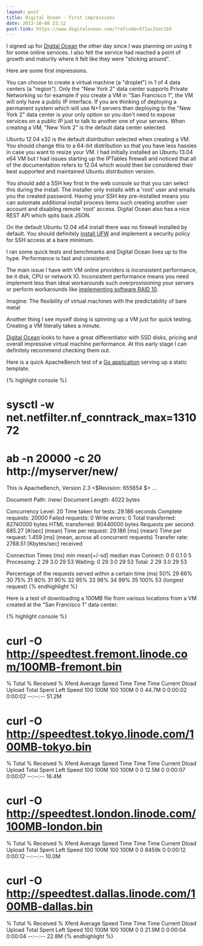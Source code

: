 ```yaml
---
layout: post
title: Digital Ocean - First impressions
date: 2013-10-08 23:12
post-link: https://www.digitalocean.com/?refcode=571ac31ec1b5
---
```


I signed up for [Digital Ocean](https://www.digitalocean.com/?refcode=571ac31ec1b5) the other day since I was planning on using it for some online services. I also felt the service had reached a point of growth and maturity where it felt like they were "sticking around".

Here are some first impressions.

You can choose to create a virtual machine (a "droplet") in 1 of 4 data centers (a "region").  Only the "New York 2" data center supports Private Networking so for example if you create a VM in "San Francisco 1", the VM will only have a public IP interface.  If you are thinking of deploying a permanent system which will use N+1 servers then deploying to the "New York 2" data center is your only option so you don't need to expose services on a public IP just to talk to another one of your servers.  When creating a VM, "New York 2" is the default data center selected.

Ubuntu 12.04 x32 is the default distribution selected when creating a VM.  You should change this to a 64-bit distribution so that you have less hassles in case you want to resize your VM.  I had initially installed an Ubuntu 13.04 x64 VM but I had issues starting up the IPTables firewall and noticed that all of the documentation refers to 12.04 which would then be considered their best supported and maintained Ubuntu distribution version.

You should add a SSH key first in the web console so that you can select this during the install.  The installer only installs with a 'root' user and emails you the created password.  Having your SSH key pre-installed means you can automate additional install process items such creating another user account and disabling remote 'root' access.  Digital Ocean also has a nice REST API which spits back JSON.

On the default Ubuntu 12.04 x64 install there was no firewall installed by default.  You should definitely [install UFW](https://www.digitalocean.com/community/articles/how-to-setup-a-firewall-with-ufw-on-an-ubuntu-and-debian-cloud-server) and implement a security policy for SSH access at a bare minimum.

I ran some quick tests and benchmarks and Digital Ocean lives up to the hype.  Performance is fast and consistent.

The main issue I have with VM online providers is inconsistent performance, be it disk, CPU or network IO.  Inconsistent performance means you need implement less than ideal workarounds such overprovisioning your servers or perform workarounds like [implementing software RAID 10](http://blog.9minutesnooze.com/raid-10-ebs-data/).

Imagine: The flexibility of virtual machines with the predictability of bare metal

Another thing I see myself doing is spinning up a VM just for quick testing.  Creating a VM literally takes a minute.

[Digital Ocean](https://www.digitalocean.com/?refcode=571ac31ec1b5) looks to have a great differentiator with SSD disks, pricing and overall impressive virtual machine performance.  At this early stage I can definitely recommend checking them out.

Here is a quick ApacheBench test of a [Go application](https://github.com/jyap808/g0bin) serving up a static template.

{% highlight console %}
# sysctl -w net.netfilter.nf_conntrack_max=131072
# ab -n 20000 -c 20 http://myserver/new/
This is ApacheBench, Version 2.3 <$Revision: 655654 $>
…

Document Path:          /new/
Document Length:        4022 bytes

Concurrency Level:      20
Time taken for tests:   29.186 seconds
Complete requests:      20000
Failed requests:        0
Write errors:           0
Total transferred:      82740000 bytes
HTML transferred:       80440000 bytes
Requests per second:    685.27 [#/sec] (mean)
Time per request:       29.186 [ms] (mean)
Time per request:       1.459 [ms] (mean, across all concurrent requests)
Transfer rate:          2768.51 [Kbytes/sec] received

Connection Times (ms)
              min  mean[+/-sd] median   max
Connect:        0    0   0.1      0       5
Processing:     2   29   3.0     29      53
Waiting:        0   29   3.0     29      53
Total:          2   29   3.0     29      53

Percentage of the requests served within a certain time (ms)
  50%     29 
  66%     30 
  75%     31 
  80%     31 
  90%     32 
  95%     33 
  98%     34 
  99%     35 
 100%     53 (longest request)
{% endhighlight %}

Here is a test of downloading a 100MB file from various locations from a VM created at the "San Francisco 1" data center.

{% highlight console %}
# curl -O http://speedtest.fremont.linode.com/100MB-fremont.bin
  % Total    % Received % Xferd  Average Speed   Time    Time     Time  Current
                                 Dload  Upload   Total   Spent    Left  Speed
100  100M  100  100M    0     0  44.7M      0  0:00:02  0:00:02 --:--:-- 51.2M
# curl -O http://speedtest.tokyo.linode.com/100MB-tokyo.bin
  % Total    % Received % Xferd  Average Speed   Time    Time     Time  Current
                                 Dload  Upload   Total   Spent    Left  Speed
100  100M  100  100M    0     0  12.5M      0  0:00:07  0:00:07 --:--:-- 16.4M
# curl -O http://speedtest.london.linode.com/100MB-london.bin
  % Total    % Received % Xferd  Average Speed   Time    Time     Time  Current
                                 Dload  Upload   Total   Spent    Left  Speed
100  100M  100  100M    0     0  8459k      0  0:00:12  0:00:12 --:--:-- 10.0M
# curl -O http://speedtest.dallas.linode.com/100MB-dallas.bin
  % Total    % Received % Xferd  Average Speed   Time    Time     Time  Current
                                 Dload  Upload   Total   Spent    Left  Speed
100  100M  100  100M    0     0  21.9M      0  0:00:04  0:00:04 --:--:-- 22.8M
{% endhighlight %}


